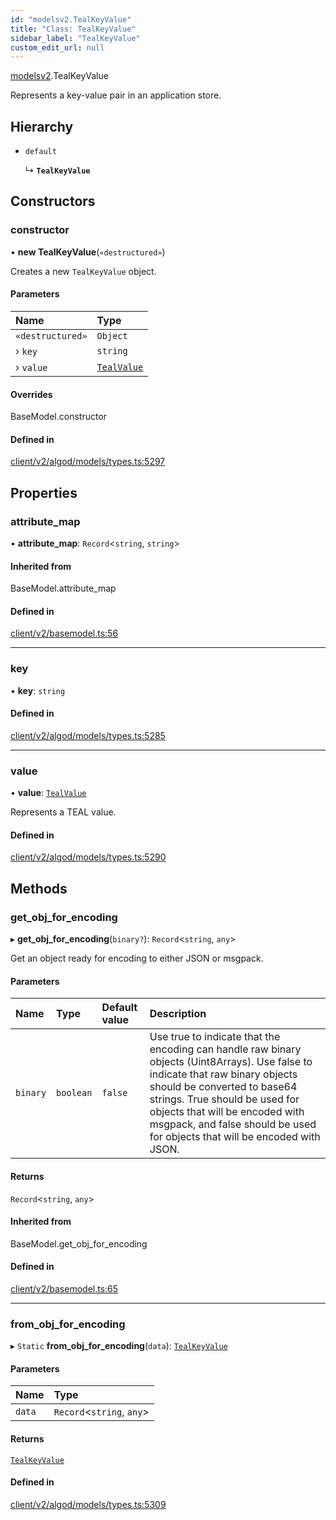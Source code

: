 ```yaml
---
id: "modelsv2.TealKeyValue"
title: "Class: TealKeyValue"
sidebar_label: "TealKeyValue"
custom_edit_url: null
---
```


[modelsv2](../namespaces/modelsv2.md).TealKeyValue

Represents a key-value pair in an application store.

## Hierarchy

- `default`

  ↳ **`TealKeyValue`**

## Constructors

### constructor

• **new TealKeyValue**(`«destructured»`)

Creates a new `TealKeyValue` object.

#### Parameters

| Name | Type |
| :------ | :------ |
| `«destructured»` | `Object` |
| › `key` | `string` |
| › `value` | [`TealValue`](modelsv2.TealValue.md) |

#### Overrides

BaseModel.constructor

#### Defined in

[client/v2/algod/models/types.ts:5297](https://github.com/joe-p/js-algorand-sdk/blob/6a3021f/src/client/v2/algod/models/types.ts#L5297)

## Properties

### attribute\_map

• **attribute\_map**: `Record`<`string`, `string`\>

#### Inherited from

BaseModel.attribute\_map

#### Defined in

[client/v2/basemodel.ts:56](https://github.com/joe-p/js-algorand-sdk/blob/6a3021f/src/client/v2/basemodel.ts#L56)

___

### key

• **key**: `string`

#### Defined in

[client/v2/algod/models/types.ts:5285](https://github.com/joe-p/js-algorand-sdk/blob/6a3021f/src/client/v2/algod/models/types.ts#L5285)

___

### value

• **value**: [`TealValue`](modelsv2.TealValue.md)

Represents a TEAL value.

#### Defined in

[client/v2/algod/models/types.ts:5290](https://github.com/joe-p/js-algorand-sdk/blob/6a3021f/src/client/v2/algod/models/types.ts#L5290)

## Methods

### get\_obj\_for\_encoding

▸ **get_obj_for_encoding**(`binary?`): `Record`<`string`, `any`\>

Get an object ready for encoding to either JSON or msgpack.

#### Parameters

| Name | Type | Default value | Description |
| :------ | :------ | :------ | :------ |
| `binary` | `boolean` | `false` | Use true to indicate that the encoding can handle raw binary objects (Uint8Arrays). Use false to indicate that raw binary objects should be converted to base64 strings. True should be used for objects that will be encoded with msgpack, and false should be used for objects that will be encoded with JSON. |

#### Returns

`Record`<`string`, `any`\>

#### Inherited from

BaseModel.get\_obj\_for\_encoding

#### Defined in

[client/v2/basemodel.ts:65](https://github.com/joe-p/js-algorand-sdk/blob/6a3021f/src/client/v2/basemodel.ts#L65)

___

### from\_obj\_for\_encoding

▸ `Static` **from_obj_for_encoding**(`data`): [`TealKeyValue`](modelsv2.TealKeyValue.md)

#### Parameters

| Name | Type |
| :------ | :------ |
| `data` | `Record`<`string`, `any`\> |

#### Returns

[`TealKeyValue`](modelsv2.TealKeyValue.md)

#### Defined in

[client/v2/algod/models/types.ts:5309](https://github.com/joe-p/js-algorand-sdk/blob/6a3021f/src/client/v2/algod/models/types.ts#L5309)
